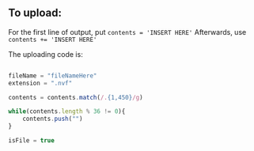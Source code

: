 ## To upload:

For the first line of output, put `contents = 'INSERT HERE'`
Afterwards, use `contents += 'INSERT HERE'`

The uploading code is:
```js

fileName = "fileNameHere"
extension = ".nvf"

contents = contents.match(/.{1,450}/g)

while(contents.length % 36 != 0){
	contents.push("")
}

isFile = true
```
